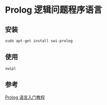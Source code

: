 # Prolog 逻辑问题程序语言

## 安装

```shell
sudo apt-get install swi-prolog
```

## 使用

```shell
swipl
```

## 参考

[Prolog 语言入门教程](http://www.ruanyifeng.com/blog/2019/01/prolog.html)
